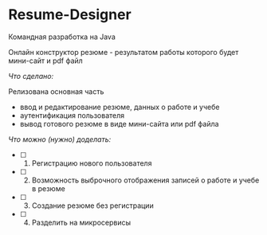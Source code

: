 # Resume-Designer
Командная разработка на Java

Онлайн конструктор резюме - результатом работы которого будет мини-сайт и pdf файл

_Что сделано:_

Релизована основная часть
- ввод и редактирование резюме, данных о работе и учебе
- аутентификация пользователя
- вывод готового резюме в виде мини-сайта или pdf файла

_Что можно (нужно) доделать:_

- [ ] 1. Регистрацию нового пользователя
- [ ] 2. Возможность выброчного отображения записей о работе и учебе в резюме
- [ ] 3. Создание резюме без регистрации
- [ ] 4. Разделить на микросервисы
